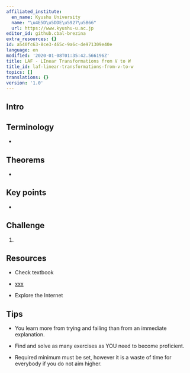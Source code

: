 ```yaml
---
affiliated_institute:
  en_name: Kyushu University
  name: "\u4E5D\u5DDE\u5927\u5B66"
  url: https://www.kyushu-u.ac.jp
editor_id: github.cbal-brezina
extra_resources: {}
id: a540fc63-8ce3-465c-9a6c-de971309e40e
language: en
modified: '2020-01-08T01:35:42.566196Z'
title: LAF - LInear Transformations from V to W
title_id: laf-linear-transformations-from-v-to-w
topics: []
translations: {}
version: '1.0'
---
```


## Intro




## Terminology

- 

 

## Theorems

- 


## Key points


- 




## Challenge

1. 




## Resources

- Check textbook

- [xxx](???)
 



- Explore the Internet

## Tips


- You learn more from trying and failing than from an immediate explanation.

- Find and solve as many exercises as YOU need to become proficient.

- Required minimum must be set, however it is a waste of time for everybody if you do not aim higher.






